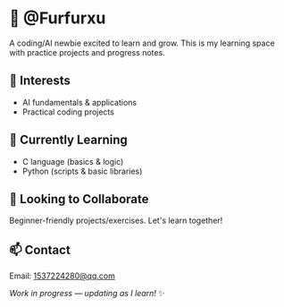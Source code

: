 # 👋 @Furfurxu  

A coding/AI newbie excited to learn and grow. This is my learning space with practice projects and progress notes.  


## 👀 Interests  
- AI fundamentals & applications  
- Practical coding projects  


## 🌱 Currently Learning  
- C language (basics & logic)  
- Python (scripts & basic libraries)  


## 💞️ Looking to Collaborate  
Beginner-friendly projects/exercises. Let's learn together!  


## 📫 Contact  
Email: 1537224280@qq.com  


*Work in progress — updating as I learn!* ✨

<!---
Furfurxu/Furfurxu is a ✨ special ✨ repository because its `README.md` (this file) appears on your GitHub profile.
You can click the Preview link to take a look at your changes.
--->
